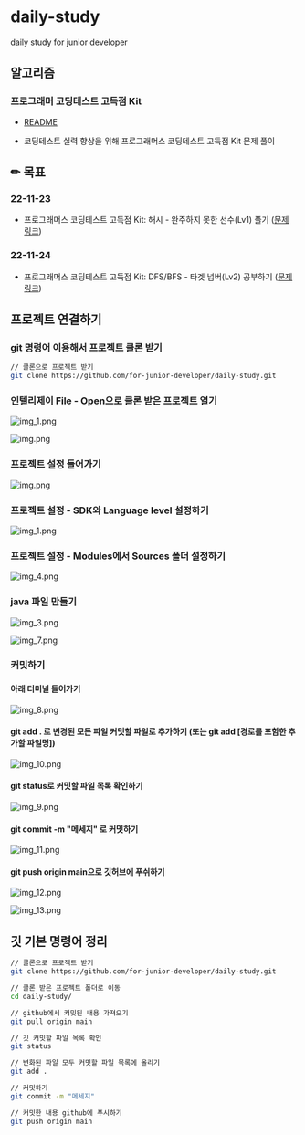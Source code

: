 # daily-study
daily study for junior developer

## 알고리즘

### 프로그래머 코딩테스트 고득점 Kit

- [README](./algorithm/programmers-kit/README.md)

- 코딩테스트 실력 향상을 위해 프로그래머스 코딩테스트 고득점 Kit 문제 풀이

## ✏ 목표

### 22-11-23
- 프로그래머스 코딩테스트 고득점 Kit: 해시 - 완주하지 못한 선수(Lv1) 풀기 ([문제 링크](https://school.programmers.co.kr/learn/courses/30/lessons/42576))

### 22-11-24
- 프로그래머스 코딩테스트 고득점 Kit: DFS/BFS - 타겟 넘버(Lv2) 공부하기 ([문제 링크](https://school.programmers.co.kr/learn/courses/30/parts/12421))

## 프로젝트 연결하기

### git 명령어 이용해서 프로젝트 클론 받기

```bash
// 클론으로 프로젝트 받기
git clone https://github.com/for-junior-developer/daily-study.git

```

### 인텔리제이 File - Open으로 클론 받은 프로젝트 열기

![img_1.png](images/img_14.png)

![img.png](images/img_15.png)


### 프로젝트 설정 들어가기

![img.png](images/img.png)

### 프로젝트 설정 - SDK와 Language level 설정하기

![img_1.png](images/img_1.png)

### 프로젝트 설정 - Modules에서 Sources 폴더 설정하기

![img_4.png](images/img_4.png)

### java 파일 만들기

![img_3.png](images/img_3.png)

![img_7.png](images/img_7.png)

### 커밋하기

#### 아래 터미널 들어가기

![img_8.png](images/img_8.png)

#### git add . 로 변경된 모든 파일 커밋할 파일로 추가하기 (또는 git add [경로를 포함한 추가할 파일명])

![img_10.png](images/img_10.png)

#### git status로 커밋할 파일 목록 확인하기

![img_9.png](images/img_9.png)

#### git commit -m "메세지" 로 커밋하기

![img_11.png](images/img_11.png)

#### git push origin main으로 깃허브에 푸쉬하기

![img_12.png](images/img_12.png)

![img_13.png](images/img_13.png)


## 깃 기본 명령어 정리

``` bash
// 클론으로 프로젝트 받기
git clone https://github.com/for-junior-developer/daily-study.git

// 클론 받은 프로젝트 폴더로 이동
cd daily-study/

// github에서 커밋된 내용 가져오기
git pull origin main

// 깃 커밋할 파일 목록 확인
git status

// 변화된 파일 모두 커밋할 파일 목록에 올리기
git add . 

// 커밋하기
git commit -m "메세지"

// 커밋한 내용 github에 푸시하기
git push origin main

```